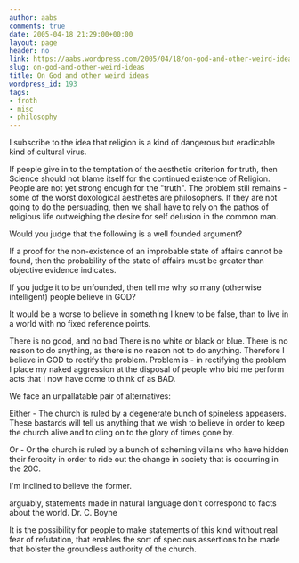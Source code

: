 ```yaml
---
author: aabs
comments: true
date: 2005-04-18 21:29:00+00:00
layout: page
header: no
link: https://aabs.wordpress.com/2005/04/18/on-god-and-other-weird-ideas/
slug: on-god-and-other-weird-ideas
title: On God and other weird ideas
wordpress_id: 193
tags:
- froth
- misc
- philosophy
---
```


I subscribe to the idea that religion is a kind of dangerous but eradicable kind of cultural virus.

If people give in to the temptation of the aesthetic criterion for truth, then Science should not blame itself for the continued existence of Religion. People are not yet strong enough for the "truth". The problem still remains - some of the worst doxological aesthetes are philosophers. If they are not going to do the persuading, then we shall have to rely on the pathos of religious life outweighing the desire for self delusion in the common man.

Would you judge that the following is a well founded argument?

If a proof for the non-existence of an improbable state of affairs cannot be found, then the probability of the state of affairs must be greater than objective evidence indicates.

If you judge it to be unfounded, then tell me why so many (otherwise intelligent) people believe in GOD?

It would be a worse to believe in something I knew to be false, than to live in a world with no fixed reference points.

There is no good, and no bad
There is no white or black or blue.
There is no reason to do anything, as there is no reason not to do anything.
Therefore I believe in GOD to rectify the problem.
Problem is - in rectifying the problem I place my naked aggression at the disposal of people who bid me perform
acts that I now have come to think of as BAD.

We face an unpallatable pair of alternatives:

Either - The church is ruled by a degenerate bunch of spineless appeasers. These bastards will tell us anything that we wish to believe in order to keep the church alive and to cling on to the glory of times gone by.

Or - Or the church is ruled by a bunch of scheming villains who have hidden their ferocity in order to ride out the change in society that is occurring in the 20C.

I'm inclined to believe the former.

arguably, statements made in natural language don't correspond to facts about the world.
Dr. C. Boyne

It is the possibility for people to make statements of this kind without real fear of refutation, that enables the sort of specious assertions to be made that bolster the groundless authority of the church.
